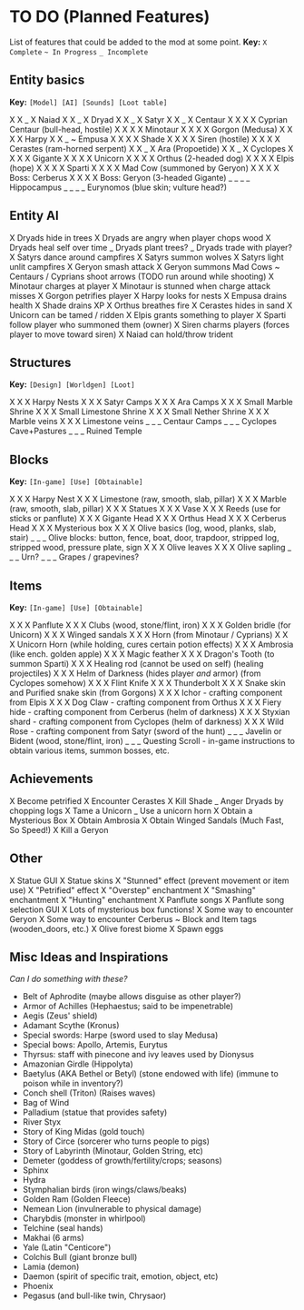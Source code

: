 # TO DO (Planned Features)

List of features that could be added to the mod at some point.
__Key:__
`X Complete` `~ In Progress` `_ Incomplete`

## Entity basics

__Key:__
`[Model] [AI] [Sounds] [Loot table]`

X X _ X Naiad
X X _ X Dryad
X X _ X Satyr
X X _ X Centaur
X X X X Cyprian Centaur (bull-head, hostile)
X X X X Minotaur
X X X X Gorgon (Medusa)
X X X X Harpy
X X _ ~ Empusa
X X X X Shade
X X X X Siren (hostile)
X X X X Cerastes (ram-horned serpent)
X X _ X Ara (Propoetide)
X X _ X Cyclopes
X X X X Gigante
X X X X Unicorn
X X X X Orthus (2-headed dog)
X X X X Elpis (hope)
X X X X Sparti
X X X X Mad Cow (summoned by Geryon)
X X X X Boss: Cerberus
X X X X Boss: Geryon (3-headed Gigante)
_ _ _ _ Hippocampus
_ _ _ _ Eurynomos (blue skin; vulture head?)


## Entity AI

X Dryads hide in trees
X Dryads are angry when player chops wood
X Dryads heal self over time
_ Dryads plant trees?
_ Dryads trade with player?
X Satyrs dance around campfires
X Satyrs summon wolves
X Satyrs light unlit campfires
X Geryon smash attack
X Geryon summons Mad Cows
~ Centaurs / Cyprians shoot arrows (TODO run around while shooting)
X Minotaur charges at player
X Minotaur is stunned when charge attack misses
X Gorgon petrifies player
X Harpy looks for nests
X Empusa drains health
X Shade drains XP
X Orthus breathes fire
X Cerastes hides in sand
X Unicorn can be tamed / ridden
X Elpis grants something to player
X Sparti follow player who summoned them (owner)
X Siren charms players (forces player to move toward siren)
X Naiad can hold/throw trident

## Structures

__Key:__
`[Design] [Worldgen] [Loot]`

X X X Harpy Nests
X X X Satyr Camps
X X X Ara Camps
X X X Small Marble Shrine
X X X Small Limestone Shrine
X X X Small Nether Shrine
X X X Marble veins
X X X Limestone veins
_ _ _ Centaur Camps
_ _ _ Cyclopes Cave+Pastures
_ _ _ Ruined Temple

## Blocks

__Key:__
`[In-game] [Use] [Obtainable]`

X X X Harpy Nest
X X X Limestone (raw, smooth, slab, pillar)
X X X Marble (raw, smooth, slab, pillar)
X X X Statues
X X X Vase
X X X Reeds (use for sticks or panflute)
X X X Gigante Head
X X X Orthus Head
X X X Cerberus Head
X X X Mysterious box
X X X Olive basics (log, wood, planks, slab, stair)
_ _ _ Olive blocks: button, fence, boat, door, trapdoor, stripped log, stripped wood, pressure plate, sign
X X X Olive leaves
X X X Olive sapling
_ _ _ Urn?
_ _ _ Grapes / grapevines?

## Items

__Key:__
`[In-game] [Use] [Obtainable]`

X X X Panflute
X X X Clubs (wood, stone/flint, iron)
X X X Golden bridle (for Unicorn)
X X X Winged sandals
X X X Horn (from Minotaur / Cyprians)
X X X Unicorn Horn (while holding, cures certain potion effects)
X X X Ambrosia (like ench. golden apple)
X X X Magic feather
X X X Dragon's Tooth (to summon Sparti)
X X X Healing rod (cannot be used on self) (healing projectiles)
X X X Helm of Darkness (hides player _and_ armor) (from Cyclopes somehow)
X X X Flint Knife
X X X Thunderbolt
X X X Snake skin and Purified snake skin (from Gorgons)
X X X Ichor - crafting component from Elpis
X X X Dog Claw - crafting component from Orthus
X X X Fiery hide - crafting component from Cerberus (helm of darkness)
X X X Styxian shard - crafting component from Cyclopes (helm of darkness)
X X X Wild Rose - crafting component from Satyr (sword of the hunt)
_ _ _ Javelin or Bident (wood, stone/flint, iron)
_ _ _ Questing Scroll - in-game instructions to obtain various items, summon bosses, etc.

## Achievements

X Become petrified
X Encounter Cerastes
X Kill Shade
_ Anger Dryads by chopping logs
X Tame a Unicorn
_ Use a unicorn horn
X Obtain a Mysterious Box
X Obtain Ambrosia
X Obtain Winged Sandals (Much Fast, So Speed!)
X Kill a Geryon

## Other

X Statue GUI
X Statue skins
X "Stunned" effect (prevent movement or item use)
X "Petrified" effect
X "Overstep" enchantment
X "Smashing" enchantment
X "Hunting" enchantment
X Panflute songs
X Panflute song selection GUI
X Lots of mysterious box functions!
X Some way to encounter Geryon
X Some way to encounter Cerberus
~ Block and Item tags (wooden_doors, etc.)
X Olive forest biome
X Spawn eggs

## Misc Ideas and Inspirations

_Can I do something with these?_

- Belt of Aphrodite (maybe allows disguise as other player?)
- Armor of Achilles (Hephaestus; said to be impenetrable)
- Aegis (Zeus' shield)
- Adamant Scythe (Kronus)
- Special swords: Harpe (sword used to slay Medusa)
- Special bows: Apollo, Artemis, Eurytus
- Thyrsus: staff with pinecone and ivy leaves used by Dionysus
- Amazonian Girdle (Hippolyta)
- Baetylus (AKA Bethel or Betyl) (stone endowed with life) (immune to poison while in inventory?)
- Conch shell (Triton) (Raises waves)
- Bag of Wind
- Palladium (statue that provides safety)
- River Styx
- Story of King Midas (gold touch)
- Story of Circe (sorcerer who turns people to pigs)
- Story of Labyrinth (Minotaur, Golden String, etc)
- Demeter (goddess of growth/fertility/crops; seasons)
- Sphinx
- Hydra
- Stymphalian birds (iron wings/claws/beaks)
- Golden Ram (Golden Fleece)
- Nemean Lion (invulnerable to physical damage)
- Charybdis (monster in whirlpool)
- Telchine (seal hands)
- Makhai (6 arms)
- Yale (Latin "Centicore")
- Colchis Bull (giant bronze bull)
- Lamia (demon)
- Daemon (spirit of specific trait, emotion, object, etc)
- Phoenix
- Pegasus (and bull-like twin, Chrysaor)
